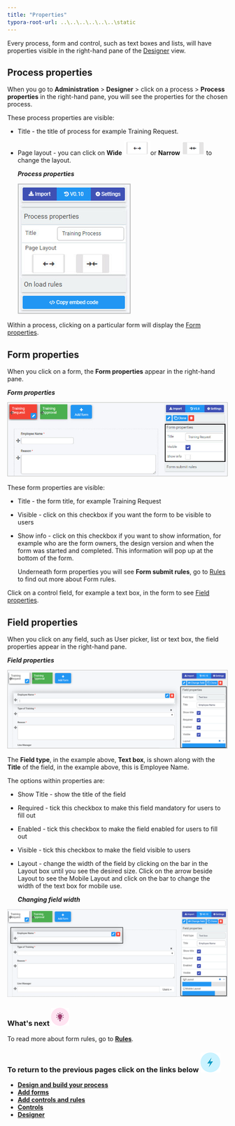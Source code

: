 ```yaml
---
title: "Properties"
typora-root-url: ..\..\..\..\..\..\static
---
```


Every process, form and control, such as text boxes and lists, will have properties visible in the right-hand pane of the [Designer](/docs/getting-started/create-first-process/design-and-build/add-forms/designer/) view. 



## Process properties ##

When you go to **Administration** > **Designer** > click on a process > **Process properties** in the right-hand pane, you will see the properties for the chosen process.

These process properties are visible:

- Title - the title of process for example Training Request.

- Page layout - you can click on **Wide** ![Wide button](/images/wide_resized.png)or **Narrow**  ![Narrow button](/images/narrow_resized.png) to change the layout.

  ***Process properties***


  ![Process and form properties](/images/Process_Properties.jpg)

Within a process, clicking on a particular form will display the [Form properties](#form-properties). 



## Form properties ##

When you click on a form, the **Form properties** appear in the right-hand pane.

***Form properties***

![Form properties](/images/Form_Properties.jpg)

These form properties are visible:

- Title - the form title, for example Training Request

- Visible - click on this checkbox if you want the form to be visible to users

- Show info - click on this checkbox if you want to show information, for example who are the form owners, the design version and when the form was started and completed. This information will pop up at the bottom of the form.

  Underneath form properties you will see **Form submit rules**, go to [Rules](/docs/getting-started/create-first-process/plan-your-process/rules/) to find out more about Form rules.

Click on a control field, for example a text box, in the form to see [Field properties](#field-properties). 



## Field properties ##

When you click on any field, such as User picker, list or text box, the field properties appear in the right-hand pane.

***Field properties***

![Field properties](/images/fieldproperties.png)

The **Field type**, in the example above, **Text box**, is shown along with the **Title** of the field, in the example above, this is Employee Name.

The options within properties are:

- Show Title - show the title of the field
- Required - tick this checkbox to make this field mandatory for users to fill out
- Enabled - tick this checkbox to make the field enabled for users to fill out
- Visible - tick this checkbox to make the field visible to users
- Layout - change the width of the field by clicking on the bar in the Layout box until you see the desired size. Click on the arrow beside Layout to see the Mobile Layout and click on the bar to change the width of the text box for mobile use.

  ***Changing field width***

![Changing text box width](/images/changingwidth.png) 



### What's next  ![Idea icon](/images/18.png) ###

To read more about form rules, go to [**Rules**](/docs/getting-started/create-first-process/plan-your-process/rules/).



### **To return to the previous pages click on the links below**  ![Idea icon](/images/10.png) 

- [**Design and build your process**](/docs/getting-started/create-first-process/design-and-build/) 
- [**Add forms**](/docs/getting-started/create-first-process/design-and-build/add-forms/)
- **[Add controls and rules](/docs/getting-started/create-first-process/design-and-build/add-controls-and-rules/)**
- [**Controls**](/docs/getting-started/create-first-process/plan-your-process/controls/)
- [**Designer**](/docs/getting-started/create-first-process/design-and-build/add-forms/designer/)








